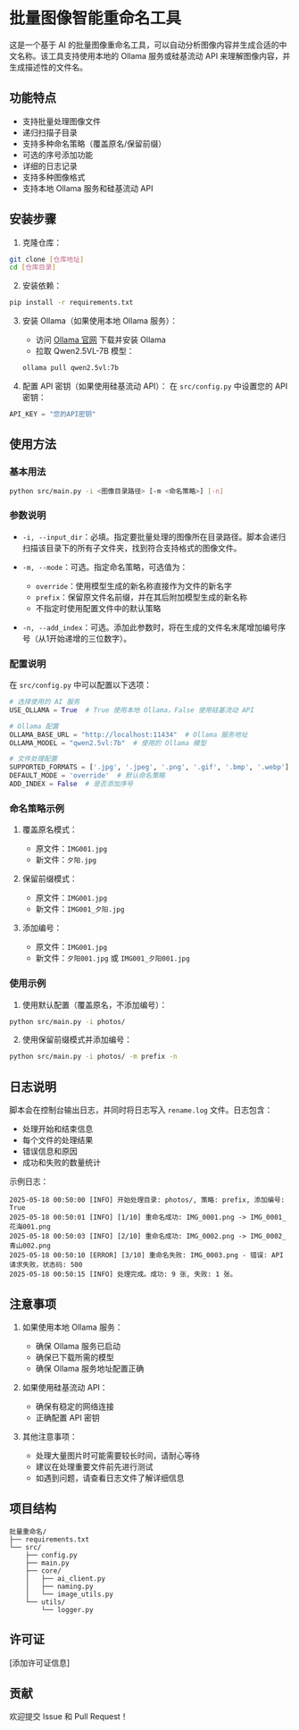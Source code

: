 # 批量图像智能重命名工具

这是一个基于 AI 的批量图像重命名工具，可以自动分析图像内容并生成合适的中文名称。该工具支持使用本地的 Ollama 服务或硅基流动 API 来理解图像内容，并生成描述性的文件名。

## 功能特点

- 支持批量处理图像文件
- 递归扫描子目录
- 支持多种命名策略（覆盖原名/保留前缀）
- 可选的序号添加功能
- 详细的日志记录
- 支持多种图像格式
- 支持本地 Ollama 服务和硅基流动 API

## 安装步骤

1. 克隆仓库：
```bash
git clone [仓库地址]
cd [仓库目录]
```

2. 安装依赖：
```bash
pip install -r requirements.txt
```

3. 安装 Ollama（如果使用本地 Ollama 服务）：
   - 访问 [Ollama 官网](https://ollama.com) 下载并安装 Ollama
   - 拉取 Qwen2.5VL-7B 模型：
   ```bash
   ollama pull qwen2.5vl:7b
   ```

4. 配置 API 密钥（如果使用硅基流动 API）：
在 `src/config.py` 中设置您的 API 密钥：
```python
API_KEY = "您的API密钥"
```

## 使用方法

### 基本用法

```bash
python src/main.py -i <图像目录路径> [-m <命名策略>] [-n]
```

### 参数说明

- `-i, --input_dir`：必填。指定要批量处理的图像所在目录路径。脚本会递归扫描该目录下的所有子文件夹，找到符合支持格式的图像文件。

- `-m, --mode`：可选。指定命名策略，可选值为：
  - `override`：使用模型生成的新名称直接作为文件的新名字
  - `prefix`：保留原文件名前缀，并在其后附加模型生成的新名称
  - 不指定时使用配置文件中的默认策略

- `-n, --add_index`：可选。添加此参数时，将在生成的文件名末尾增加编号序号（从1开始递增的三位数字）。

### 配置说明

在 `src/config.py` 中可以配置以下选项：

```python
# 选择使用的 AI 服务
USE_OLLAMA = True  # True 使用本地 Ollama，False 使用硅基流动 API

# Ollama 配置
OLLAMA_BASE_URL = "http://localhost:11434"  # Ollama 服务地址
OLLAMA_MODEL = "qwen2.5vl:7b"  # 使用的 Ollama 模型

# 文件处理配置
SUPPORTED_FORMATS = ['.jpg', '.jpeg', '.png', '.gif', '.bmp', '.webp']
DEFAULT_MODE = 'override'  # 默认命名策略
ADD_INDEX = False  # 是否添加序号
```

### 命名策略示例

1. 覆盖原名模式：
   - 原文件：`IMG001.jpg`
   - 新文件：`夕阳.jpg`

2. 保留前缀模式：
   - 原文件：`IMG001.jpg`
   - 新文件：`IMG001_夕阳.jpg`

3. 添加编号：
   - 原文件：`IMG001.jpg`
   - 新文件：`夕阳001.jpg` 或 `IMG001_夕阳001.jpg`

### 使用示例

1. 使用默认配置（覆盖原名，不添加编号）：
```bash
python src/main.py -i photos/
```

2. 使用保留前缀模式并添加编号：
```bash
python src/main.py -i photos/ -m prefix -n
```

## 日志说明

脚本会在控制台输出日志，并同时将日志写入 `rename.log` 文件。日志包含：
- 处理开始和结束信息
- 每个文件的处理结果
- 错误信息和原因
- 成功和失败的数量统计

示例日志：
```
2025-05-18 00:50:00 [INFO] 开始处理目录: photos/, 策略: prefix, 添加编号: True
2025-05-18 00:50:01 [INFO] [1/10] 重命名成功: IMG_0001.png -> IMG_0001_花海001.png
2025-05-18 00:50:03 [INFO] [2/10] 重命名成功: IMG_0002.png -> IMG_0002_青山002.png
2025-05-18 00:50:10 [ERROR] [3/10] 重命名失败: IMG_0003.png - 错误: API 请求失败，状态码: 500
2025-05-18 00:50:15 [INFO] 处理完成。成功: 9 张, 失败: 1 张。
```

## 注意事项

1. 如果使用本地 Ollama 服务：
   - 确保 Ollama 服务已启动
   - 确保已下载所需的模型
   - 确保 Ollama 服务地址配置正确

2. 如果使用硅基流动 API：
   - 确保有稳定的网络连接
   - 正确配置 API 密钥

3. 其他注意事项：
   - 处理大量图片时可能需要较长时间，请耐心等待
   - 建议在处理重要文件前先进行测试
   - 如遇到问题，请查看日志文件了解详细信息

## 项目结构

```
批量重命名/
├── requirements.txt
└── src/
    ├── config.py
    ├── main.py
    ├── core/
    │   ├── ai_client.py
    │   ├── naming.py
    │   └── image_utils.py
    └── utils/
        └── logger.py
```

## 许可证

[添加许可证信息]

## 贡献

欢迎提交 Issue 和 Pull Request！ 